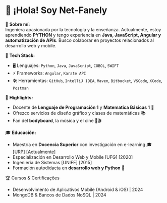 # 👋 ¡Hola! Soy Net-Fanely  

🌱 **Sobre mí:**  
Ingeniera apasionada por la tecnología y la enseñanza. Actualmente, estoy aprendiendo **PYTHON** y tengo experiencia en **Java, JavaScript, Angular y automatización de APIs**.
Busco colaborar en proyectos relacionados al desarrollo web y mobile.

🚀 **Tech Stack:**  
- 🖥️ Lenguajes: `Python`, `Java`, `JavaScript`, `COBOL`, `SWIFT`
- ⚡ Frameworks: `Angular`, `Karate API`
- 🛠️ Herramientas: `GitHub`, `IntelliJ IDEA`, `Maven`, `Bitbucket`, `VSCode`, `XCode`, `Postman`

🎯 **Highlights:**  
- Docente de **Lenguaje de Programación 1** y **Matematica Básicas 1** 🏫  
- Ofrezco servicios de diseño gráfico y clases de matemáticas 📚  
- Fan del **bodyboard**, la música y el cine 🎸🎬  

🎓 **Educación:**  
- Maestría en **Docencia Superior** con investigación en e-learning 🎓 [URP] [Actualmente]
- Especialización en Desarrollo Web y Mobile [UFG] [2020]
- Ingeniería de Sistemas [UNIFE] [2015]
- Formación autodidacta en **desarrollo web y Python** 📖  

🏆 Cursos & Certificações
- Desenvolvimento de Aplicativos Mobile (Android & iOS) | 2024
- MongoDB & Bancos de Dados NoSQL | 2024
